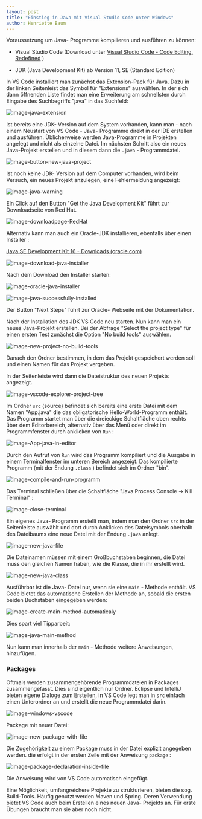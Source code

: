 ```yaml
---
layout: post
title: "Einstieg in Java mit Visual Studio Code unter Windows"
author: Henriette Baum
---
```



Voraussetzung um Java- Programme kompilieren und ausführen zu können:

- Visual Studio Code (Download unter [Visual Studio Code - Code Editing. Redefined](https://code.visualstudio.com/) )

- JDK (Java Development Kit) ab Version 11, SE (Standard Edition)

  

In VS Code installiert man zunächst das Extension-Pack für Java. Dazu in der linken Seitenleist das Symbol für "Extensions" auswählen. In der sich dann öffnenden Liste findet man eine Erweiterung am schnellsten durch Eingabe des Suchbegriffs "java" in das Suchfeld:

![image-java-extension](/assets/images/java-vscode-win/image-20210818233000265.png)

Ist bereits eine JDK- Version auf dem System vorhanden, kann man - nach einem Neustart von VS Code - Java- Programme direkt in der IDE erstellen und ausführen. Üblicherweise werden Java-Programme in Projekten angelegt und nicht als einzelne Datei.  Im nächsten Schritt also ein neues Java-Projekt erstellen und in diesem dann die `.java` - Programmdatei.



![image-button-new-java-project](/assets/images/java-vscode-win/image-20210819002851988.png)

Ist noch keine JDK- Version auf dem Computer vorhanden, wird beim Versuch, ein neues Projekt anzulegen, eine Fehlermeldung angezeigt:

![image-java-warning](/assets/images/java-vscode-win/image-20210819003143243.png)

Ein Click auf den Button "Get the Java Development Kit" führt zur Downloadseite von Red Hat.

![image-downloadpage-RedHat](/assets/images/java-vscode-win/image-20210819004026817.png)

Alternativ kann man auch ein Oracle-JDK installieren, ebenfalls über einen Installer :

[Java SE Development Kit 16 - Downloads (oracle.com)](https://www.oracle.com/java/technologies/javase-jdk16-downloads.html)

![image-download-java-installer](/assets/images/java-vscode-win/image-20210819000731235.png)

Nach dem Download den Installer starten:

![image-oracle-java-installer](/assets/images/java-vscode-win/image-20210819004507636.png)



![image-java-successfully-installed](/assets/images/java-vscode-win/image-20210819004629918.png)

Der Button "Next Steps" führt zur Oracle- Webseite mit der  Dokumentation.

Nach der Installation des JDK VS Code neu starten. Nun kann man ein neues Java-Projekt erstellen. Bei der Abfrage "Select the project type"  für einen ersten Test zunächst die Option "No build tools" auswählen.

![image-new-project-no-build-tools](/assets/images/java-vscode-win/image-20210819005727121.png)

Danach den Ordner bestimmen, in dem das Projekt gespeichert werden soll und einen Namen für das Projekt vergeben.

In der Seitenleiste wird dann die Dateistruktur des neuen Projekts angezeigt.

![image-vscode-explorer-project-tree](/assets/images/java-vscode-win/image-20210819010233424.png)

Im Ordner `src` (source) befindet sich bereits eine erste Datei mit dem Namen "App.java" die das obligatorische Hello-World-Programm enthält. Das Programm startet man über die dreieckige Schaltfläche oben rechts über dem Editorbereich, alternativ über das Menü oder direkt im Programmfenster durch anklicken von `Run` : 

![image-App-java-in-editor](/assets/images/java-vscode-win/image-20210819011237162.png)

Durch den Aufruf von `Run` wird das Programm kompiliert und die Ausgabe in einem Terminalfenster im unteren Bereich angezeigt. Das kompilierte Programm (mit der Endung `.class` ) befindet sich im Ordner "bin".

![image-compile-and-run-programm](/assets/images/java-vscode-win/image-20210819011914459.png)

Das Terminal schließen über die Schaltfläche "Java Process Console -> Kill Terminal" :

![image-close-terminal](/assets/images/java-vscode-win/image-20210819015516678.png)



Ein eigenes Java- Programm erstellt man, indem man den Ordner `src` in der Seitenleiste auswählt und dort durch Anklicken des Dateisymbols oberhalb des Dateibaums eine neue Datei mit der Endung `.java` anlegt.



![image-new-java-file](/assets/images/java-vscode-win/image-20210819020040944.png)

Die Dateinamen müssen mit einem Großbuchstaben beginnen, die Datei muss den gleichen Namen haben, wie die   Klasse, die in ihr erstellt wird.

![image-new-java-class](/assets/images/java-vscode-win/image-20210819020721358.png)

Ausführbar ist die Java- Datei nur, wenn sie eine `main` - Methode enthält. VS Code bietet das automatische Erstellen der Methode an, sobald die ersten beiden Buchstaben eingegeben werden:

![image-create-main-method-automaticaly](/assets/images/java-vscode-win/image-20210819021234346.png)

Dies spart viel Tipparbeit:

![image-java-main-method](/assets/images/java-vscode-win/image-20210819021413857.png)

Nun kann man innerhalb der `main` - Methode weitere Anweisungen, hinzufügen. 

### Packages

Oftmals werden zusammengehörende Programmdateien in Packages zusammengefasst. Dies sind eigentlich nur Ordner. Eclipse und IntelliJ bieten eigene Dialoge zum Erstellen, in VS Code legt man in `src` einfach einen Unterordner an und erstellt die neue Programmdatei darin. 

![image-windows-vscode](/assets/images/java-vscode-win/image-20210819022936309.png) 

Package mit neuer Datei:

![image-new-package-with-file](/assets/images/java-vscode-win/image-20210819022712510.png) 

Die Zugehörigkeit zu einem Package muss in der Datei explizit angegeben werden. die erfolgt in der ersten Zeile mit der Anweisung `package` :

![image-package-declaration-inside-file](/assets/images/java-vscode-win/image-20210819023405763.png)

Die Anweisung wird von VS Code automatisch eingefügt. 

Eine Möglichkeit, umfangreichere Projekte zu strukturieren, bieten die sog. Build-Tools. Häufig genutzt werden Maven und Spring.  Deren Verwendung bietet VS Code auch beim Erstellen eines neuen Java- Projekts an. Für erste Übungen braucht man sie aber noch nicht.
